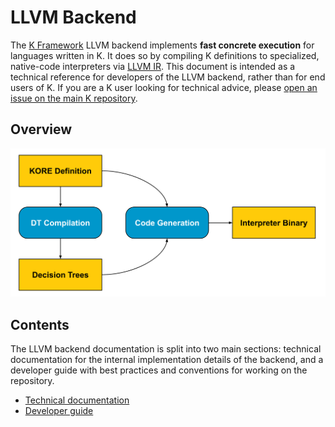 # LLVM Backend

The [K Framework](https://github.com/runtimeverification/k) LLVM backend
implements **fast concrete execution** for languages written in K. It does so by
compiling K definitions to specialized, native-code interpreters via [LLVM
IR](https://llvm.org/docs/LangRef.html). This document is intended as a
technical reference for developers of the LLVM backend, rather than for end
users of K. If you are a K user looking for technical advice, please [open an
issue on the main K
repository](https://github.com/runtimeverification/k/issues).

## Overview

![Flow diagram of LLVM backend interpreter compilation](images/compilation.svg)

## Contents

The LLVM backend documentation is split into two main sections: technical
documentation for the internal implementation details of the backend, and a
developer guide with best practices and conventions for working on the
repository.

* [Technical documentation](technical-documentation.md)
* [Developer guide](developer-guide.md)
